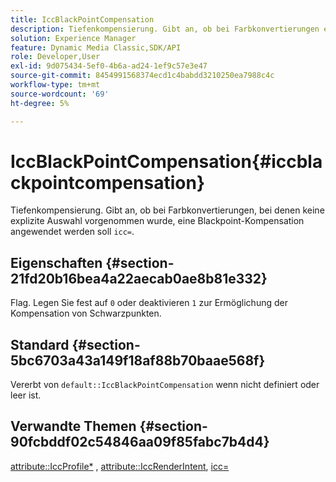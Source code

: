```yaml
---
title: IccBlackPointCompensation
description: Tiefenkompensierung. Gibt an, ob bei Farbkonvertierungen eine Blackpoint-Kompensation angewendet werden soll, wenn keine explizite Auswahl mit icc= vorgenommen wird.
solution: Experience Manager
feature: Dynamic Media Classic,SDK/API
role: Developer,User
exl-id: 9d075434-5ef0-4b6a-ad24-1ef9c57e3e47
source-git-commit: 8454991568374ecd1c4babdd3210250ea7988c4c
workflow-type: tm+mt
source-wordcount: '69'
ht-degree: 5%

---
```


# IccBlackPointCompensation{#iccblackpointcompensation}

Tiefenkompensierung. Gibt an, ob bei Farbkonvertierungen, bei denen keine explizite Auswahl vorgenommen wurde, eine Blackpoint-Kompensation angewendet werden soll `icc=`.

## Eigenschaften {#section-21fd20b16bea4a22aecab0ae8b81e332}

Flag. Legen Sie fest auf `0` oder deaktivieren `1` zur Ermöglichung der Kompensation von Schwarzpunkten.

## Standard {#section-5bc6703a43a149f18af88b70baae568f}

Vererbt von `default::IccBlackPointCompensation` wenn nicht definiert oder leer ist.

## Verwandte Themen {#section-90fcbddf02c54846aa09f85fabc7b4d4}

[attribute::IccProfile*](../../../../../ir-api/material-cat/image-rendering-api-ref/c-ir-material-catalog/c-ir-attributes-reference/r-ir-iccprofilergb.md#reference-cdaad25b155646ffa382d722fd324b30) , [attribute::IccRenderIntent](../../../../../ir-api/material-cat/image-rendering-api-ref/c-ir-material-catalog/c-ir-attributes-reference/r-ir-iccrenderintent.md#reference-3b80b7a4c25545a593c5076f318b5c40), [icc=](../../../../../ir-api/http-protocol/image-rendering-api-ref/c-ir-http-protocol-ref/c-ir-http-protocol-command-reference/r-ir-icc.md#reference-86a2fff3cef24982ad2063d977a16e06)
